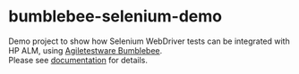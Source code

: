 # bumblebee-selenium-demo
Demo project to show how Selenium WebDriver tests can be integrated with HP ALM, using <a href='https://www.agiletestware.com/bumblebee'>Agiletestware Bumblebee</a>.  
Please see <a href='https://www.agiletestware.com/docs/bumblebee-docs/en/latest/qa-frameworks/selenium-webdriver/'>documentation</a> for details.
